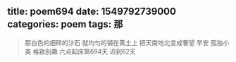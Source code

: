 title: poem694
date: 1549792739000
categories: poem
tags: 那
---
> 那白色的细碎的沙石
就均匀的铺在黄土上
把天南地北变成奢望
早安
孤独小美
格致别趣
六点起床第694天 迟到62天